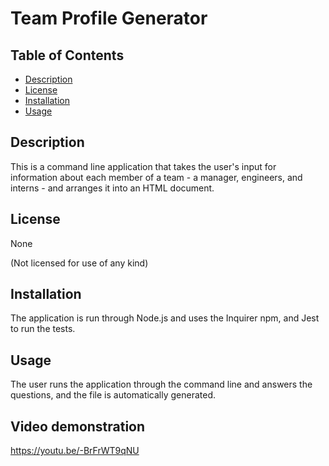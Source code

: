# Team Profile Generator

## Table of Contents

- [Description](#description)
- [License](#license)
- [Installation](#installation)
- [Usage](#usage)

## Description

This is a command line application that takes the user's input for information about each member of a team - a manager, engineers, and interns - and arranges it into an HTML document.

## License

None

(Not licensed for use of any kind)

## Installation

The application is run through Node.js and uses the Inquirer npm, and Jest to run the tests.

## Usage

The user runs the application through the command line and answers the questions, and the file is automatically generated.

## Video demonstration

https://youtu.be/-BrFrWT9qNU